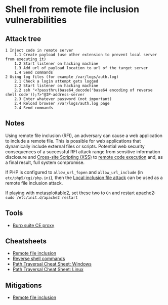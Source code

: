 # Shell from remote file inclusion vulnerabilities

## Attack tree

```text
1 Inject code in remote server
    1.1 Create payload (use other extension to prevent local server from executing it)
    1.2 Start listener on hacking machine
    1.3 Add url of payload location to url of the target server
    1.4 Send commands
2 Using log files (for example /var/logs/auth.log)
    2.1 Check a login attempt gets logged
    2.2 Start listener on hacking machine
    2.2 ssh "<?passthru(base64_decode('base64 encoding of reverse shell code'));?>"@IP-address-server
    2.3 Enter whatever password (not important)
    2.4 Reload browser /var/logs/auth.log page
    2.4 Send commands
```

## Notes

Using remote file inclusion (RFI), an adversary can cause a web application to include a remote file. 
This is possible for web applications that dynamically include external files or scripts. Potential web security 
consequences of a successful RFI attack range from sensitive information disclosure and 
[Cross-site Scripting (XSS)](XSS.md) to [remote code execution](Remote-code-execution.md) and, as a final result, 
full system compromise.

If PHP is configured to `allow_url_fopen` and `allow_url_include` (in `etc/php5/cgi/php.ini`), then the
[Local inclusion file attack](Local-file-incl-vuln.md) can be used as a remote file inclusion attack.

If playing with metasploitable2, set these two to `On` and restart apache2: `sudo /etc/init.d/apache2 restart`

## Tools
* [Burp suite CE proxy](https://portswigger.net/burp/documentation/desktop/getting-started/intercepting-http-traffic)

## Cheatsheets
* [Remote file inclusion](https://tymyrddin.github.io/cheatsheets/docs/application/rfi.html)
* [Reverse shell commands](https://tymyrddin.github.io/cheatsheets/docs/application/reverse-shell-commands.html)
* [Path Traversal Cheat Sheet: Windows](https://www.akimbocore.com/article/windows-path-traversal-cheat-sheet/)
* [Path Traversal Cheat Sheet: Linux](https://www.akimbocore.com/article/linux-path-traversal-cheat-sheet/)

## Mitigations
* [Remote file inclusion](https://tymyrddin.github.io/app-mitigations/docs/coding/Local-file-inclusion.html)